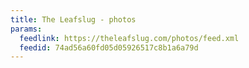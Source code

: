 ```yaml
---
title: The Leafslug - photos
params:
  feedlink: https://theleafslug.com/photos/feed.xml
  feedid: 74ad56a60fd05d05926517c8b1a6a79d
---
```

